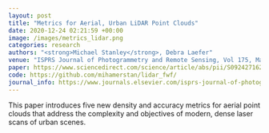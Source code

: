 ```yaml
---
layout: post
title: "Metrics for Aerial, Urban LiDAR Point Clouds"
date: 2020-12-24 02:21:59 +00:00
image: /images/metrics_lidar.png
categories: research
authors: "<strong>Michael Stanley</strong>, Debra Laefer"
venue: "ISPRS Journal of Photogrammetry and Remote Sensing, Vol 175, May 2021, pp 268-281."
paper: https://www.sciencedirect.com/science/article/abs/pii/S0924271621000101
code: https://github.com/mihamerstan/lidar_fwf/
journal_info: https://www.journals.elsevier.com/isprs-journal-of-photogrammetry-and-remote-sensing
---
```

This paper introduces five new density and accuracy metrics for aerial point clouds that address the complexity and objectives of modern, dense laser scans of urban scenes. 
